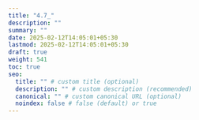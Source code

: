 ```yaml
---
title: "4.7_"
description: ""
summary: ""
date: 2025-02-12T14:05:01+05:30
lastmod: 2025-02-12T14:05:01+05:30
draft: true
weight: 541
toc: true
seo:
  title: "" # custom title (optional)
  description: "" # custom description (recommended)
  canonical: "" # custom canonical URL (optional)
  noindex: false # false (default) or true
---
```

